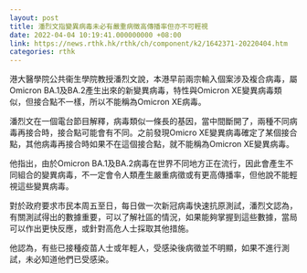 ```yaml
---
layout: post
title: 潘烈文指變異病毒未必有嚴重病徵高傳播率但亦不可輕視
date: 2022-04-04 10:19:41.000000000 +08:00
link: https://news.rthk.hk/rthk/ch/component/k2/1642371-20220404.htm
categories: rthk
---
```


港大醫學院公共衞生學院教授潘烈文說，本港早前兩宗輸入個案涉及複合病毒，屬Omicron BA.1及BA.2產生出來的新變異病毒，特性與Omicron XE變異病毒類似，但接合點不一樣，所以不能稱為Omicron XE病毒。

潘烈文在一個電台節目解釋，病毒類似一條長的基因，當中間斷開了，兩種不同病毒再接合時，接合點可能會有不同。之前發現Omicro XE變異病毒確定了某個接合點，其他病毒再接合時如果不在這個接合點，就不能稱為Omicron XE變異病毒。

他指出，由於Omicron BA.1及BA.2病毒在世界不同地方正在流行，因此會產生不同組合的變異病毒，不一定會令人類產生嚴重病徵或有更高傳播率，但他說不能輕視這些變異病毒。

對於政府要求市民本周五至日，每日做一次新冠病毒快速抗原測試，潘烈文認為，有關測試得出的數據重要，可以了解社區的情況，如果能夠掌握到這些數據，當局可以作出更快反應，或針對高危人士採取其他措施。

他認為，有些已接種疫苗人士或年輕人，受感染後病徵並不明顯，如果不進行測試，未必知道他們已受感染。

